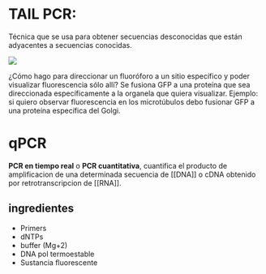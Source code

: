 # TAIL PCR:

Técnica que se usa para obtener secuencias desconocidas que están adyacentes a secuencias conocidas.

![](https://i.imgur.com/YRxkVRT.png)

¿Cómo hago para direccionar un fluoróforo a un sitio específico y poder visualizar fluorescencia sólo allí? Se fusiona GFP a una proteína que sea direccionada específicamente a la organela que quiera visualizar. Ejemplo: si quiero observar fluorescencia en los microtúbulos debo fusionar GFP a una proteína específica del Golgi.

# qPCR

**PCR en tiempo real** o **PCR cuantitativa**, cuantifica el producto de amplificacion de una determinada secuencia de [[DNA]] o cDNA obtenido por retrotranscripcion de [[RNA]].

## ingredientes
- Primers
- dNTPs
- buffer (Mg+2)
- DNA pol termoestable
- Sustancia fluorescente 